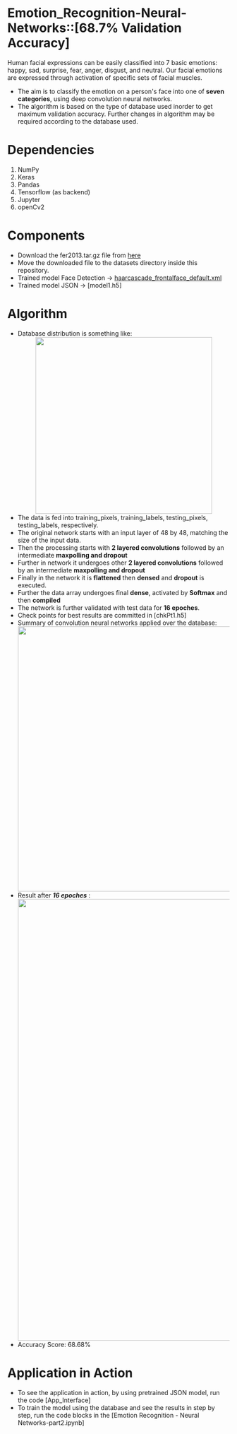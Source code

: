 # Emotion_Recognition-Neural-Networks::[68.7% Validation Accuracy]
Human facial expressions can be easily classified into 7 basic emotions: happy, sad, surprise, fear, anger, disgust, and neutral. Our facial emotions are expressed through activation of specific sets of facial muscles.
* The aim is to classify the emotion on a person's face into one of **seven categories**, using deep convolution neural networks.
* The algorithm is based on the type of database used inorder to get maximum validation accuracy. Further changes in algorithm may be required according to the database used.

# Dependencies
1. NumPy
2. Keras
3. Pandas
4. Tensorflow (as backend)
5. Jupyter
6. openCv2

# Components
* Download the fer2013.tar.gz file from [here](https://www.kaggle.com/c/challenges-in-representation-learning-facial-expression-recognition-challenge/data)
* Move the downloaded file to the datasets directory inside this repository.
* Trained model Face Detection -> [haarcascade_frontalface_default.xml](https://github.com/piyush2896/Facial-Expression-Recognition-Challenge/blob/master/face_model.h5)
* Trained model JSON -> [model1.h5]
# Algorithm
* Database distribution is something like:
  <div align='center'>
  <img src='Images/database.png'  width='400px'>
  </div>
* The data is fed into training_pixels, training_labels, testing_pixels, testing_labels, respectively.
* The original network starts with an input layer of 48 by 48, matching the size of the input data.
* Then the processing starts with **2 layered convolutions** followed by an intermediate **maxpolling and dropout**
* Further in network it undergoes other **2 layered convolutions** followed by an intermediate **maxpolling and dropout**
* Finally in the network it is **flattened** then **densed** and **dropout** is executed.
* Further the data array undergoes final **dense**, activated by **Softmax** and then **compiled**
* The network is further validated with test data for **16 epoches**.
* Check points for best results are committed in [chkPt1.h5]
* Summary of convolution neural networks applied over the database:
  <div align='center'>
  <img src='Images/summary.png'  width='600px'>
  </div>
* Result after ***16 epoches*** :
  <div align='center'>
  <img src='Images/accuracy.png'  width='1000px'>
  </div>
* Accuracy Score: 68.68%
# Application in Action
* To see the application in action, by using pretrained JSON model, run the code [App_Interface]
* To train the model using the database and see the results in step by step, run the code blocks in the [Emotion Recognition - Neural Networks-part2.ipynb]
